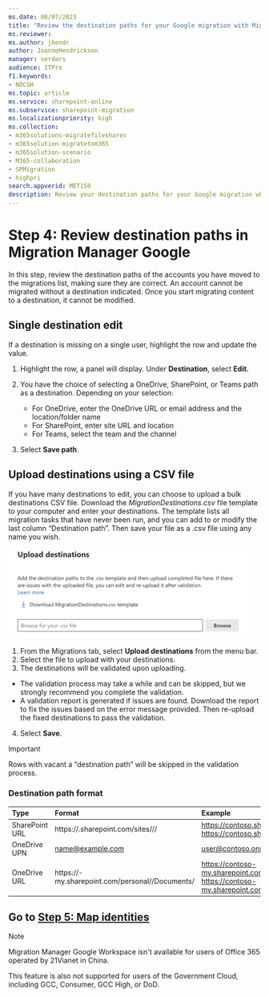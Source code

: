 ```yaml
---
ms.date: 08/07/2023
title: "Review the destination paths for your Google migration with Migration Manager"
ms.reviewer: 
ms.author: jhendr
author: JoanneHendrickson
manager: serdars
audience: ITPro
f1.keywords:
- NOCSH
ms.topic: article
ms.service: sharepoint-online
ms.subservice: sharepoint-migration
ms.localizationpriority: high
ms.collection: 
- m365solutions-migratefileshares
- m365solution-migratetom365
- m365solution-scenario
- M365-collaboration
- SPMigration
- highpri
search.appverid: MET150
description: Review your destination paths for your Google migration while using Migration Manager.
---
```

# Step 4: Review destination paths in Migration Manager Google

In this step, review the destination paths of the accounts you have moved to the migrations list, making sure they are correct. An account cannot be migrated without a destination indicated. Once you start migrating content to a destination, it cannot be modified.

## Single destination edit

If a destination is missing on a single user, highlight the row and update the value. 

1. Highlight the row, a panel will display. Under **Destination**, select **Edit.**
2. You have the choice of selecting a OneDrive, SharePoint, or Teams path as a destination. Depending on your selection:

    - For OneDrive, enter the OneDrive URL or email address and the location/folder name
    - For SharePoint, enter site URL and location
    - For Teams, select the team and the channel

3. Select **Save path**.


## Upload destinations using a CSV file

If you have many destinations to edit, you can choose to upload a bulk destinations CSV file.  Download the *MigrationDestinations.csv* file template to your computer and enter your destinations. The template lists all migration tasks that have never been run, and you can add to or modify the last column “Destination path”. Then save your file as a .csv file using any name you wish. 


![upload destinations for Google accounts bulk](media/mm-google-bulk-upload-destination-panel.png)

1. From the Migrations tab, select **Upload destinations** from the menu bar.
2. Select the file to upload with your destinations.
3. The destinations will be validated upon uploading. </br>
- The validation process may take a while and can be skipped, but we strongly recommend you complete the validation.
- A validation report is generated if issues are found. Download the report to fix the issues based on the error message provided. Then re-upload the fixed destinations to pass the validation.

4. Select **Save**.  

>[!Important]
>Rows with vacant a “destination path” will be skipped in the validation process.  


### Destination path format

|Type|Format|Example|
|:-----|:-----|:-----|
|SharePoint URL|https://<tenant>.sharepoint.com/sites/<site name>/<library name>/<optional folder name>|https://contoso.sharepoint.com/sites/sitecollection/Shared Documents </br>https://contoso.sharepoint.com/sites/sitecollection/Shared Documents/SubFolder|
|OneDrive UPN|name@example.com|user@contoso.onmicrosoft.com|
|OneDrive URL|https://<tenant name>-my.sharepoint.com/personal/<user principal name>/Documents/<optional folder name>|https://contoso-my.sharepoint.com/personal/user_contoso_onmicrosoft_com/Documents </br>https://contoso-my.sharepoint.com/personal/user_contoso_onmicrosoft_com/Documents/SubFolder |



## Go to [**Step 5: Map identities**](mm-google-step5-map-identities.md)


>[!NOTE]
>Migration Manager Google Workspace isn't available for users of Office 365 operated by 21Vianet in China.
>
> This feature is also not supported for users of the Government Cloud, including GCC, Consumer, GCC High, or DoD.

